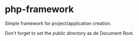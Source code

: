 # php-framework
Simple framework for project/application creation.

Don't forget to set the public directory as de Document Root.

